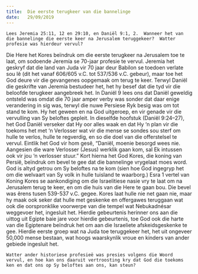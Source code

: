```yaml
---
title:  Die eerste terugkeer van die bannelinge
date:   29/09/2019
---
```


`Lees Jeremia 25:11, 12 en 29:10, en Daniël 9:1, 2.  Wanneer het van die bannelinge die eerste keer na Jerusalem teruggekeer?  Watter profesie was hierdeur vervul?` 

Die Here het Kores beïndruk om die eerste terugkeer na Jerusalem toe te laat, om sodoende Jeremía se 70-jaar profesie te vervul.  Jeremia het geskryf dat die land van Juda vir 70 jaar deur Babilon se toedoen verlate sou lê (dit het vanaf 606/605 v.C. tot 537/536 v.C. gebeur), maar toe het God deure vir die gevangenes oopgemaak om terug te keer.  Terwyl Daniël die geskrifte van Jeremía bestudeer het, het hy besef dat die tyd vir die beloofde terugkeer aangebreek het.  In Daniël 9 lees ons dat Daniël geweldig ontsteld was omdat die 70 jaar amper verby was sonder dat daar enige verandering in sig was, terwyl die nuwe Persiese Ryk besig was om tot stand te kom.  Hy het geween en na God uitgeroep, en vir genade vir die vervulling van Sy beloftes gepleit.  In dieselfde hoofstuk (Daniël 9:24–27), het God Daniël verseker dat Hy oor alles waak en dat Hy ‘n plan vir die toekoms het met ‘n Verlosser wat vir die mense se sondes sou sterf om hulle te verlos, hulle te regverdig, en so die doel van die offerstelsel te vervul.  Eintlik het God vir hom gesê, “Daniël, moenie besorgd wees nie. Aangesien die ware Verlosser (Jesus) werklik gaan kom, sal Ek intussen ook vir jou ‘n verlosser stuur.”  Kort hierna het God Kores, die koning van Persië, beïndruk om bevel te gee dat die bannelinge vrygelaat moes word.  God is altyd getrou om Sy beloftes na te kom (sien hoe God ingegryp het om die welvaart van Sy volk in hulle tuisland te waarborg.) Esra 1 vertel van Koning Kores se aankondiging om die Israelitiese nasie vry te laat om na Jerusalem terug te keer, en om die huis van die Here te gaan bou.  Die bevel was êrens tusen 539-537 v.C. gegee.  Kores laat hulle nie net gaan nie, maar hy maak ook seker dat hulle met geskenke en offergawes teruggaan wat ook die oorspronklike voorwerpe van die tempel wat Nebukadnésar weggevoer het, ingesluit het. Hierdie gebeurtenis herinner ons aan die uittog uit Egipte baie jare voor hierdie gebeurtenis, toe God ook die harte van die Egiptenare beïndruk het om aan die Israeliete afskeidsgeskenke te gee.  Hierdie eerste groep wat na Juda toe teruggekeer het, het uit ongeveer 50,000 mense bestaan, wat hoogs waarskynlik vroue en kinders van ander gebiede ingesluit het. 

`Watter ander historiese profesieë was presies volgens die Woord vervul, en hoe kan ons daaruit vertroosting kry dat God die toekoms ken en dat ons op Sy beloftes aan ons, kan steun?`